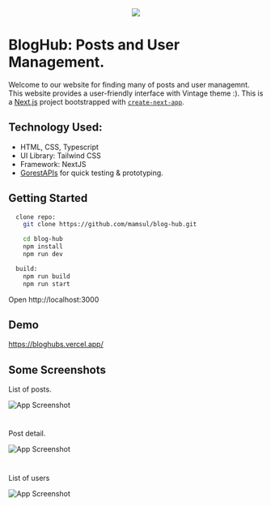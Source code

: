 <div align='center'><img src='https://github.com/mamsul/blog-hub/assets/92078682/e3ede777-cdd3-407e-80e6-2b3b6a7d9de8'/></div>

# BlogHub: Posts and User Management.

Welcome to our website for finding many of posts and user managemnt. This website provides a user-friendly interface with Vintage theme :).
This is a [Next.js](https://nextjs.org/) project bootstrapped with [`create-next-app`](https://github.com/vercel/next.js/tree/canary/packages/create-next-app).

## Technology Used:

- HTML, CSS, Typescript
- UI Library: Tailwind CSS
- Framework: NextJS
- [GorestAPIs](https://gorest.co.in/) for quick testing & prototyping.

## Getting Started

```bash
  clone repo:
    git clone https://github.com/mamsul/blog-hub.git

    cd blog-hub
    npm install
    npm run dev

  build:
    npm run build
    npm run start

```

Open http://localhost:3000

## Demo

https://bloghubs.vercel.app/

## Some Screenshots

List of posts.

![App Screenshot](https://github.com/mamsul/blog-hub/assets/92078682/76a46e76-e92a-4678-b956-2dbb4e093880)

#

Post detail.

![App Screenshot](https://github.com/mamsul/blog-hub/assets/92078682/18ff9390-5c9c-4726-814e-de843f096cda)

#

List of users

![App Screenshot](https://github.com/mamsul/blog-hub/assets/92078682/228a0ea7-0e1d-41e6-a625-71a1c2cedfbd)
